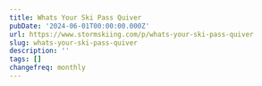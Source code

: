 ```yaml
---
title: Whats Your Ski Pass Quiver
pubDate: '2024-06-01T00:00:00.000Z'
url: https://www.stormskiing.com/p/whats-your-ski-pass-quiver
slug: whats-your-ski-pass-quiver
description: ''
tags: []
changefreq: monthly
---
```


<!-- Add post content below -->
